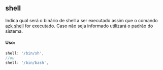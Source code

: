 ## shell

Indica qual será o binário de shell a ser executado assim que o comando [azk shell](../command-line/shell.md) for executado. Caso não seja informado utilizará o padrão do sistema.
#### Uso:
```js
shell: '/bin/sh',
//ou
shell: '/bin/bash',
```

